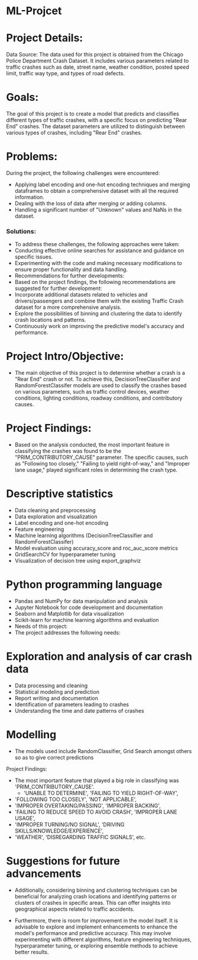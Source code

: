 # ML-Projcet
# Project Details:
Data Source: The data used for this project is obtained from the Chicago Police Department Crash Dataset. It includes various parameters related to traffic crashes such as date, street name, weather condition, posted speed limit, traffic way type, and types of road defects.

# Goals:
The goal of this project is to create a model that predicts and classifies different types of traffic crashes, with a specific focus on predicting "Rear End" crashes. The dataset parameters are utilized to distinguish between various types of crashes, including "Rear End" crashes.

# Problems:
During the project, the following challenges were encountered:

- Applying label encoding and one-hot encoding techniques and merging dataframes to obtain a comprehensive dataset with all the required information.
- Dealing with the loss of data after merging or adding columns.
- Handling a significant number of "Unknown" values and NaNs in the dataset.

### Solutions:
- To address these challenges, the following approaches were taken:
- Conducting effective online searches for assistance and guidance on specific issues.
- Experimenting with the code and making necessary modifications to ensure proper functionality and data handling.
- Recommendations for further developments:
- Based on the project findings, the following recommendations are suggested for further development:
- Incorporate additional datasets related to vehicles and drivers/passengers and combine them with the existing Traffic Crash dataset for a more comprehensive analysis.
- Explore the possibilities of binning and clustering the data to identify crash locations and patterns.
- Continuously work on improving the predictive model's accuracy and performance.

# Project Intro/Objective:
- The main objective of this project is to determine whether a crash is a "Rear End" crash or not. To achieve this, DecisionTreeClassifier and RandomForestClassifer models are used to classify the crashes based on various parameters, such as traffic control devices, weather conditions, lighting conditions, roadway conditions, and contributory causes.

# Project Findings:
- Based on the analysis conducted, the most important feature in classifying the crashes was found to be the "PRIM_CONTRIBUTORY_CAUSE" parameter. The specific causes, such as "Following too closely," "Failing to yield right-of-way," and "Improper lane usage," played significant roles in determining the crash type.

# Descriptive statistics
- Data cleaning and preprocessing
- Data exploration and visualization
- Label encoding and one-hot encoding
- Feature engineering
- Machine learning algorithms (DecisionTreeClassifier and RandomForestClassifer)
- Model evaluation using accuracy_score and roc_auc_score metrics
- GridSearchCV for hyperparameter tuning
- Visualization of decision tree using export_graphviz

# Python programming language
- Pandas and NumPy for data manipulation and analysis
- Jupyter Notebook for code development and documentation
- Seaborn and Matplotlib for data visualization
- Scikit-learn for machine learning algorithms and evaluation
- Needs of this project:
- The project addresses the following needs:

# Exploration and analysis of car crash data
- Data processing and cleaning
- Statistical modeling and prediction
- Report writing and documentation
- Identification of parameters leading to crashes
- Understanding the time and date patterns of crashes

# Modelling 
- The models used include RandomClassifier, Grid Search amongst others so as to give correct predictions

Project Findings:
- The most important feature that played a big role in classifying was 'PRIM_CONTRIBUTORY_CAUSE'.
  - 'UNABLE TO DETERMINE', 'FAILING TO YIELD RIGHT-OF-WAY',
 - 'FOLLOWING TOO CLOSELY', 'NOT APPLICABLE',
- 'IMPROPER OVERTAKING/PASSING', 'IMPROPER BACKING',
 - 'FAILING TO REDUCE SPEED TO AVOID CRASH', 'IMPROPER LANE USAGE',
-  'IMPROPER TURNING/NO SIGNAL', 'DRIVING SKILLS/KNOWLEDGE/EXPERIENCE',
 - 'WEATHER', 'DISREGARDING TRAFFIC SIGNALS',
 etc.

# Suggestions for future advancements 
- Additionally, considering binning and clustering techniques can be beneficial for analyzing crash locations and identifying patterns or clusters of crashes in specific areas. This can offer insights into geographical aspects related to traffic accidents.

- Furthermore, there is room for improvement in the model itself. It is advisable to explore and implement enhancements to enhance the model's performance and predictive accuracy. This may involve experimenting with different algorithms, feature engineering techniques, hyperparameter tuning, or exploring ensemble methods to achieve better results.

